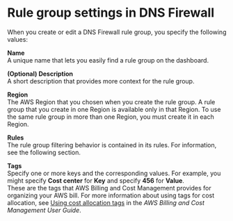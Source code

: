 # Rule group settings in DNS Firewall<a name="resolver-dns-firewall-rule-group-settings"></a>

When you create or edit a DNS Firewall rule group, you specify the following values:

**Name**  
A unique name that lets you easily find a rule group on the dashboard\.

**\(Optional\) Description**  
A short description that provides more context for the rule group\. 

**Region**  
The AWS Region that you chosen when you create the rule group\. A rule group that you create in one Region is available only in that Region\. To use the same rule group in more than one Region, you must create it in each Region\.

**Rules**  
The rule group filtering behavior is contained in its rules\. For information, see the following section\.

**Tags**  
Specify one or more keys and the corresponding values\. For example, you might specify **Cost center** for **Key** and specify **456** for **Value**\.  
These are the tags that AWS Billing and Cost Management provides for organizing your AWS bill\. For more information about using tags for cost allocation, see [Using cost allocation tags](https://docs.aws.amazon.com/awsaccountbilling/latest/aboutv2/cost-alloc-tags.html) in the *AWS Billing and Cost Management User Guide*\.